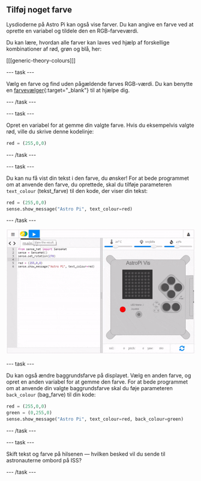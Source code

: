## Tilføj noget farve

Lysdioderne på Astro Pi kan også vise farver. Du kan angive en farve ved at oprette en variabel og tildele den en RGB-farveværdi.

Du kan lære, hvordan alle farver kan laves ved hjælp af forskellige kombinationer af rød, grøn og blå, her:

[[[generic-theory-colours]]]

--- task ---

Vælg en farve og find uden pågældende farves RGB-værdi. Du kan benytte en [farvevælger](https://www.w3schools.com/colors/colors_rgb.asp){:target="_blank"} til at hjælpe dig.

--- /task ---

--- task ---

Opret en variabel for at gemme din valgte farve. Hvis du eksempelvis valgte rød, ville du skrive denne kodelinje:

```python
red = (255,0,0)
```

--- /task ---

--- task ---

Du kan nu få vist din tekst i den farve, du ønsker! For at bede programmet om at anvende den farve, du oprettede, skal du tilføje parameteren `text_colour` (tekst_farve) til den kode, der viser din tekst:

```python
red = (255,0,0)
sense.show_message("Astro Pi", text_colour=red)
```

--- /task ---

![vis besked i farve](images/show-message-color.gif)

--- task ---

Du kan også ændre baggrundsfarve på displayet. Vælg en anden farve, og opret en anden variabel for at gemme den farve. For at bede programmet om at anvende din valgte baggrundsfarve skal du føje parameteren `back_colour` (bag_farve) til din kode:

```python
red = (255,0,0)
green = (0,255,0)
sense.show_message("Astro Pi", text_colour=red, back_colour=green)
```

--- /task ---

--- task ---

Skift tekst og farve på hilsenen — hvilken besked vil du sende til astronauterne ombord på ISS?

--- /task ---